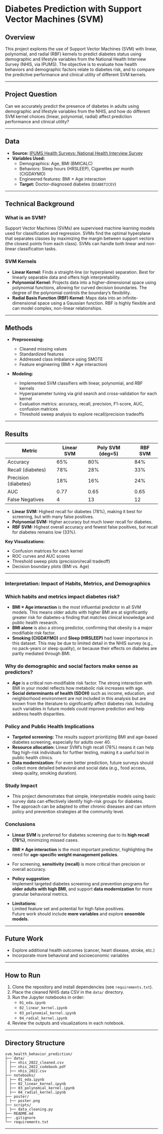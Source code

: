 # Diabetes Prediction with Support Vector Machines (SVM)

## Overview

This project explores the use of Support Vector Machines (SVM) with linear, polynomial, and radial (RBF) kernels to predict diabetes status using demographic and lifestyle variables from the National Health Interview Survey (NHIS, via IPUMS). The objective is to evaluate how health behaviors and demographic factors relate to diabetes risk, and to compare the predictive performance and clinical utility of different SVM kernels.

---
## Project Question

Can we accurately predict the presence of diabetes in adults using demographic and lifestyle variables from the NHIS, and how do different SVM kernel choices (linear, polynomial, radial) affect prediction performance and clinical utility?

---
## Data

- **Source:** [IPUMS Health Surveys: National Health Interview Survey](https://doi.org/10.18128/D070.V7.4)
- **Variables Used:**
  - Demographics: Age, BMI (BMICALC)
  - Behaviors: Sleep hours (HRSLEEP), Cigarettes per month (CIGDAYMO)
  - Engineered features: BMI × Age interaction
  - **Target:** Doctor-diagnosed diabetes (`DIABETICEV`)

---

## Technical Background

### What is an SVM?
Support Vector Machines (SVMs) are supervised machine learning models used for classification and regression. SVMs find the optimal hyperplane that separates classes by maximizing the margin between support vectors (the closest points from each class). SVMs can handle both linear and non-linear classification tasks.

### SVM Kernels
- **Linear Kernel:** Finds a straight-line (or hyperplane) separation. Best for linearly separable data and offers high interpretability.
- **Polynomial Kernel:** Projects data into a higher-dimensional space using polynomial functions, allowing for curved decision boundaries. The degree of the polynomial controls the boundary’s flexibility.
- **Radial Basis Function (RBF) Kernel:** Maps data into an infinite-dimensional space using a Gaussian function. RBF is highly flexible and can model complex, non-linear relationships.

---



## Methods

- **Preprocessing:**  
  - Cleaned missing values
  - Standardized features
  - Addressed class imbalance using SMOTE
  - Feature engineering (BMI × Age interaction)

- **Modeling:**  
  - Implemented SVM classifiers with linear, polynomial, and RBF kernels
  - Hyperparameter tuning via grid search and cross-validation for each kernel
  - Evaluation metrics: accuracy, recall, precision, F1-score, AUC, confusion matrices
  - Threshold sweep analysis to explore recall/precision tradeoffs

---

## Results

| Metric                | Linear SVM | Poly SVM (deg=5) | RBF SVM |
|-----------------------|------------|------------------|---------|
| Accuracy              | 65%        | 80%              | 84%     |
| Recall (diabetes)     | 78%        | 28%              | 33%     |
| Precision (diabetes)  | 18%        | 16%              | 24%     |
| AUC                   | 0.77       | 0.65             | 0.65    |
| False Negatives       | 4          | 13               | 12      |

- **Linear SVM:** Highest recall for diabetes (78%), making it best for screening, but with many false positives.
- **Polynomial SVM:** Higher accuracy but much lower recall for diabetes.
- **RBF SVM:** Highest overall accuracy and fewest false positives, but recall for diabetes remains low (33%).

**Key Visualizations:**  
- Confusion matrices for each kernel
- ROC curves and AUC scores
- Threshold sweep plots (precision/recall tradeoff)
- Decision boundary plots (BMI vs. Age)

---
### Interpretation: Impact of Habits, Metrics, and Demographics

### Which habits and metrics impact diabetes risk?
- **BMI × Age interaction** is the most influential predictor in all SVM models. This means older adults with higher BMI are at significantly greater risk for diabetes-a finding that matches clinical knowledge and public health research. 
- **BMI alone** is also a strong predictor, confirming that obesity is a major modifiable risk factor.
- **Smoking (CIGDAYMO)** and **Sleep (HRSLEEP)** had lower importance in this dataset. This may be due to limited detail in the NHIS survey (e.g., no pack-years or sleep quality), or because their effects on diabetes are partly mediated through BMI.

### Why do demographic and social factors make sense as predictors?
- **Age** is a critical non-modifiable risk factor. The strong interaction with BMI in your model reflects how metabolic risk increases with age.
- **Social determinants of health (SDOH)** such as income, education, and neighborhood environment are not included in this analysis but are known from the literature to significantly affect diabetes risk. Including such variables in future models could improve prediction and help address health disparities.

### Policy and Public Health Implications
- **Targeted screening:** The results support prioritizing BMI and age-based diabetes screening, especially for adults over 40.
- **Resource allocation:** Linear SVM’s high recall (78%) means it can help flag high-risk individuals for further testing, making it a useful tool in public health clinics.
- **Data modernization:** For even better prediction, future surveys should collect more detailed behavioral and social data (e.g., food access, sleep quality, smoking duration).

### Study Impact
- This project demonstrates that simple, interpretable models using basic survey data can effectively identify high-risk groups for diabetes.
- The approach can be adapted to other chronic diseases and can inform policy and prevention strategies at the community level.

### Conclusions

- **Linear SVM** is preferred for diabetes screening due to its **high recall (78%)**, minimizing missed cases.

- **BMI × Age interaction** is the most important predictor, highlighting the need for **age-specific weight management policies**.

- For screening, **sensitivity (recall)** is more critical than precision or overall accuracy.

- **Policy suggestion**:  
  Implement targeted diabetes screening and prevention programs for **older adults with high BMI**, and support **data modernization** for more granular behavioral metrics.

- **Limitations**:  
  Limited feature set and potential for high false positives.  
  Future work should include **more variables** and explore **ensemble models**.
---
## Future Work

- Explore additional health outcomes (cancer, heart disease, stroke, etc.)
- Incorporate more behavioral and socioeconomic variables
---

## How to Run

1. Clone the repository and install dependencies (see `requirements.txt`).
2. Place the cleaned NHIS data CSV in the `data/` directory.
3. Run the Jupyter notebooks in order:
    - `01_eda.ipynb`
    - `02_linear_kernel.ipynb`
    - `03_polynomial_kernel.ipynb`
    - `04_radial_kernel.ipynb`
4. Review the outputs and visualizations in each notebook.

---

## Directory Structure
```
svm_health_behavior_prediction/
├── data/
│ ├── nhis_2022_cleaned.csv
│ ├── nhis_2022_codebook.pdf
│ ├── nhis_2022.csv
├── notebooks/
│ ├── 01_eda.ipynb
│ ├── 02_linear_kernel.ipynb
│ ├── 03_polynomial_kernel.ipynb
│ ├── 04_radial_kernel.ipynb
├── poster/
│ ├── poster.png
├── scripts/
│ ├── data_cleaning.py
├── README.md
├── .gitignore
└── requirements.txt
```
---




